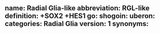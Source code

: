 name: Radial Glia-like
abbreviation: RGL-like
definition: +SOX2 +HES1
go: 
shogoin: 
uberon: 
categories: Radial Glia
version: 1 
synonyms:
---

